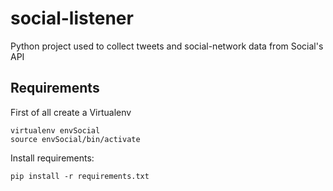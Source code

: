 # social-listener

Python project used to collect tweets and social-network data from Social's API

## Requirements

First of all create a Virtualenv

    virtualenv envSocial
    source envSocial/bin/activate

Install requirements:

    pip install -r requirements.txt


